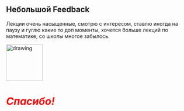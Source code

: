 ## Небольшой Feedback ##
Лекции очень насыщенные, смотрю с интересом, ставлю иногда на паузу и гуглю какие то доп моменты, хочется больше лекций по математике, со школы многое забылось.

<img src="https://vgif.ru/gifs/160/vgif-ru-33132.gif" alt="drawing" width="100"/>

<span style="color:red">

# ***Спасибо!*** </span>